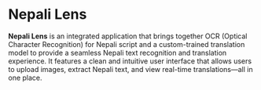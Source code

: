 # Nepali Lens
**Nepali Lens** is an integrated application that brings together OCR (Optical Character Recognition) for Nepali script and a custom-trained translation model to provide a seamless Nepali text recognition and translation experience. It features a clean and intuitive user interface that allows users to upload images, extract Nepali text, and view real-time translations—all in one place.

